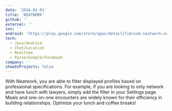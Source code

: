 ```yaml
---
date: '2016-01-01'
title: 'NEATWORK'
github: ''
external: ''
ios: ''
android: 'https://play.google.com/store/apps/details?id=com.neatwork.neatworkpro'
tech:
  - Java/Android
  - Chat/Location
  - Realtime
  - Parse/Google/Facebook
company: ''
showInProjects: false
---
```


With Neatwork, you are able to filter displayed profiles based on professional specifications. For example, if you are looking to only network and have lunch with lawyers, simply add the filter in your Settings page. 
Meals and one-on-one encounters are widely known for their efficiency in building relationships. 
Optimize your lunch and coffee breaks!

